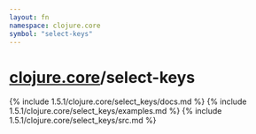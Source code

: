 ```yaml
---
layout: fn
namespace: clojure.core
symbol: "select-keys"
---
```


# [clojure.core](../)/select-keys

{% include 1.5.1/clojure.core/select_keys/docs.md %}
{% include 1.5.1/clojure.core/select_keys/examples.md %}
{% include 1.5.1/clojure.core/select_keys/src.md %}

